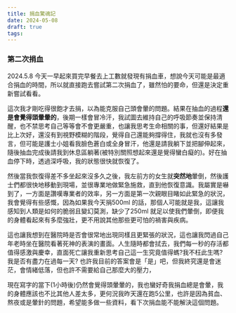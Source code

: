 ```yaml
---
title: 捐血驚魂記
date: 2024-05-08
draft: true
tags:
---
```




### 第二次捐血

2024.5.8 今天一早起來買完早餐去上工數就發現有捐血車，想說今天可能是最適合捐血的時間，所以就直接跑去嘗試第二次捐血了，雖然怕的要命，但還是決定重新嘗試看看。

這次我才剛吃得很飽才去捐，以為能克服自己頭會暈的問題。結果在抽血的過程**還是會覺得頭暈暈的**，後期一樣會冒冷汗，我試圖去維持自己的呼吸節奏並保持清醒，也不禁思考自己等等會不會更嚴重，也讓我思考生命相關的事，但還好結果是比上次好，還沒有到視野模糊的階段，覺得自己還能夠撐得住，我就也沒有多發言，但可能是護士小姐看我臉色蒼白或全身冒汗，他還是請我躺下並把腳伸起來，隨後抽血完成後請我到休息區躺著(被特別關照想起來還是覺得蠻白癡的)。好在抽血停下時，透過深呼吸，我的狀態很快就恢復了。

然後當我恢復得差不多坐起來沒多久之後，我左前方的女生就**突然地**暈倒，然後護士們都很快地移動到現場，並很專業地做緊急施救，直到他恢復意識。我屬實是嚇到了，一方面是讚嘆專業者的效率，另一方面是第一次親眼目睹如此緊急的狀況，我會覺得有些感慨，因為如果我今天捐500ml 的話，那個人可能就是我，這讓我感知到人類是如何的脆弱且變幻莫測，缺少了250ml 就足以使我們暈倒，即便我的身體看起來有多麼強壯，更不用說其他那些更可怕的禍害與疾病。

這也讓我想到在醫院時是否會很常地出現同樣且更緊張的狀況，這也讓我閃過自己年老時坐在醫院看著死神的表演的畫面。人生隨時都會拭去，我們每一秒的存活都值得感激與慶幸，直面死亡讓我重新思考自己這一生究竟值得螞?我不枉此生嗎?我是否有盡力在過每一天? 也許我目前的答案會是「是」吧，但我終究還是會迷茫，會情緒低落，但也許不需要給自己那麼大的壓力，

現在寫字的當下(1小時後)仍然會覺得頭暈暈的，我也蠻好奇我捐血總是會暈，我的身體應該也不比其他人差太多，更何況我昨天還在跑5公里，也許是因為貧血、熬夜或是暈針的問題，希望能多做一些資料，看下次捐血能不能解決這個問題。

